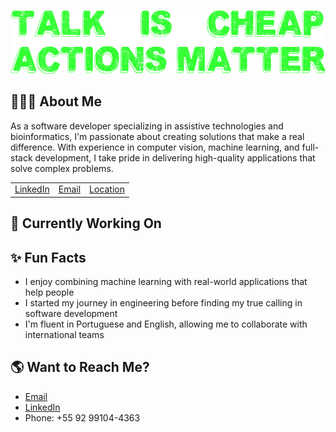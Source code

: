 [![👋 Hi there!](./banner.png)](https://linkedin.com/in/joão-pedro-pereira-santiago-340048269)

## 👨🏻‍💻 About Me
As a software developer specializing in assistive technologies and bioinformatics, I'm passionate about creating solutions that make a real difference. With experience in computer vision, machine learning, and full-stack development, I take pride in delivering high-quality applications that solve complex problems.

|                                                                        |                                                                       |                                                          |
| ---------------------------------------------------------------------- | --------------------------------------------------------------------- | -------------------------------------------------------- |
| [LinkedIn](https://linkedin.com/in/joão-pedro-pereira-santiago-340048269) | [Email](mailto:jpedropsss@gmail.com?subject=GitHub%20Contact) | [Location](https://goo.gl/maps/Manaus) |

## :file_folder: Currently Working On

## :sparkles: Fun Facts
- I enjoy combining machine learning with real-world applications that help people
- I started my journey in engineering before finding my true calling in software development
- I'm fluent in Portuguese and English, allowing me to collaborate with international teams

## :earth_americas: Want to Reach Me?
- [Email](mailto:jpedropsss@gmail.com?subject=GitHub%20Contact)
- [LinkedIn](https://linkedin.com/in/joão-pedro-pereira-santiago-340048269)
- Phone: +55 92 99104-4363
